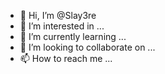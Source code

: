 - 👋 Hi, I’m @Slay3re
- 👀 I’m interested in ...
- 🌱 I’m currently learning ...
- 💞️ I’m looking to collaborate on ...
- 📫 How to reach me ...

<!---
Slay3re/Slay3re is a ✨ special ✨ repository because its `README.md` (this file) appears on your GitHub profile.
You can click the Preview link to take a look at your changes.
--->
